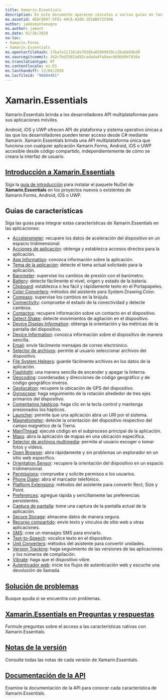 ```yaml
---
title: Xamarin.Essentials
description: En este documento aparecen vínculos a varias guías en las que se describe Xamarin.Essentials, que brinda a los desarrolladores API multiplataformas para sus aplicaciones móviles.
ms.assetid: 4EDC9897-5FD1-44CA-A26D-2E5AB472C99A
author: jamesmontemagno
ms.author: jamont
ms.date: 02/26/2020
no-loc:
- Xamarin.Forms
- Xamarin.Essentials
ms.openlocfilehash: 17ba7e111381da78166a85099939cc2bab68dbd9
ms.sourcegitcommit: 342cfbd2502ad92cadada4fa9aec669b99d7830a
ms.translationtype: HT
ms.contentlocale: es-ES
ms.lasthandoff: 12/04/2020
ms.locfileid: "96604461"
---
```

# Xamarin.Essentials

Xamarin.Essentials brinda a los desarrolladores API multiplataformas para sus aplicaciones móviles.

Android, iOS y UWP ofrecen API de plataforma y sistema operativo únicas a las que los desarrolladores pueden tener acceso desde C# mediante Xamarin. Xamarin.Essentials brinda una API multiplataforma única que funciona con cualquier aplicación Xamarin.Forms, Android, iOS o UWP accesible desde código compartido, independientemente de cómo se creara la interfaz de usuario.

## <a name="get-started-with-no-locxamarinessentials"></a>[Introducción a Xamarin.Essentials](get-started.md?context=xamarin/xamarin-forms)

Siga la [guía de introducción](get-started.md) para instalar el paquete NuGet de **Xamarin.Essentials** en los proyectos nuevos o existentes de Xamarin.Forms, Android, iOS o UWP.

## <a name="feature-guides"></a>Guías de características

Siga las guías para integrar estas características de Xamarin.Essentials en las aplicaciones:

* [Accelerometer](accelerometer.md?context=xamarin/xamarin-forms): recupere los datos de aceleración del dispositivo en un espacio tridimensional.
* [Acciones de aplicación](app-actions.md?context=xamarin/xamarin-forms): obtenga y establezca accesos directos para la aplicación.
* [App Information](app-information.md?context=xamarin/xamarin-forms): conozca información sobre la aplicación.
* [Tema de la aplicación](app-theme.md?context=xamarin/xamarin-forms): detecte el tema actual solicitado para la aplicación.
* [Barometer](barometer.md?context=xamarin/xamarin-forms): supervise los cambios de presión con el barómetro.
* [Battery](battery.md?context=xamarin/xamarin-forms): detecte fácilmente el nivel, origen y estado de la batería.
* [Clipboard](clipboard.md?context=xamarin/xamarin-forms): establezca o lea fácil y rápidamente texto en el Portapapeles.
* [Color Converters](color-converters.md?context=xamarin/xamarin-forms): métodos del asistente para System.Drawing.Color.
* [Compass](compass.md?context=xamarin/xamarin-forms): supervise los cambios en la brújula.
* [Connectivity](connectivity.md?context=xamarin/xamarin-forms): compruebe el estado de la conectividad y detecte cambios.
* [Contactos](contacts.md?context=xamarin/xamarin-forms): recupere información sobre un contacto en el dispositivo.
* [Detect Shake](detect-shake.md?context=xamarin/xamarin-forms): detecte movimientos de agitación en el dispositivo.
* [Device Display Information](device-display.md?context=xamarin/xamarin-forms): obtenga la orientación y las métricas de la pantalla del dispositivo.
* [Device Information](device-information.md?context=xamarin/xamarin-forms): conozca información sobre el dispositivo de manera sencilla.
* [Email](email.md?context=xamarin/xamarin-forms): envíe fácilmente mensajes de correo electrónico.
* [Selector de archivos](file-picker.md?context=xamarin/xamarin-forms): permite al usuario seleccionar archivos del dispositivo.
* [File System Helpers](file-system-helpers.md?context=xamarin/xamarin-forms): guarde fácilmente archivos en los datos de la aplicación.
* [Flashlight](flashlight.md?context=xamarin/xamarin-forms): una manera sencilla de encender y apagar la linterna.
* [Geocoding](geocoding.md?context=xamarin/xamarin-forms): coordenadas y direcciones de código geográfico y de código geográfico inverso.
* [Geolocation](geolocation.md?context=xamarin/xamarin-forms): recupere la ubicación de GPS del dispositivo.
* [Gyroscope](gyroscope.md?context=xamarin/xamarin-forms): haga seguimiento de la rotación alrededor de tres ejes primarios del dispositivo.
* [Comentarios hápticos](haptic-feedback.md?context=xamarin/xamarin-forms): haga clic en la tecla control y mantenga presionados los hápticos.
* [Launcher](launcher.md?context=xamarin/xamarin-forms): permite que una aplicación abra un URI por el sistema.
* [Magnetometer](magnetometer.md?context=xamarin/xamarin-forms): detecte la orientación del dispositivo respectivo del campo magnético de la Tierra.
* [MainThread](main-thread.md?content=xamarin/xamarin-forms): ejecute código en el subproceso principal de la aplicación.
* [Maps](maps.md?content=xamarin/xamarin-forms): abra la aplicación de mapas en una ubicación específica.
* [Selector de archivos multimedia](media-picker.md?context=xamarin/xamarin-forms): permite al usuario escoger o tomar fotos y vídeos.
* [Open Browser](open-browser.md?context=xamarin/xamarin-forms): abra rápidamente y sin problemas un explorador en un sitio web específico.
* [Orientation Sensor](orientation-sensor.md?context=xamarin/xamarin-forms): recupere la orientación del dispositivo en un espacio tridimensional.
* [Permissions](permissions.md?context=xamarin/xamarin-forms): compruebe y solicite permisos a los usuarios.
* [Phone Dialer](phone-dialer.md?context=xamarin/xamarin-forms): abra el marcador telefónico.
* [Platform Extensions](platform-extensions.md?context=xamarin/xamarin-forms): métodos del asistente para convertir Rect, Size y Point.
* [Preferences](preferences.md?context=xamarin/xamarin-forms): agregue rápida y sencillamente las preferencias persistentes.
* [Captura de pantalla](Screenshot.md?context=xamarin/xamarin-forms): tome una captura de la pantalla actual de la aplicación.
* [Secure Storage](secure-storage.md?context=xamarin/xamarin-forms): almacene datos de manera segura.
* [Recurso compartido](share.md?context=xamarin/xamarin-forms): envíe texto y vínculos de sitio web a otras aplicaciones.
* [SMS](sms.md?context=xamarin/xamarin-forms): cree un mensajes SMS para enviarlo.
* [Text-to-Speech](text-to-speech.md?context=xamarin/xamarin-forms): vocalice texto en el dispositivo.
* [Unit Converters](unit-converters.md?context=xamarin/xamarin-forms): métodos del asistente para convertir unidades.
* [Version Tracking](version-tracking.md?context=xamarin/xamarin-forms): haga seguimiento de las versiones de las aplicaciones y los números de compilación.
* [Vibrate](vibrate.md?context=xamarin/xamarin-forms): haga que el dispositivo vibre.
* [Autenticador web](web-authenticator.md?context=xamarin/xamarin-forms): inicie los flujos de autenticación web y escuche una devolución de llamada.

## <a name="troubleshooting"></a>[Solución de problemas](troubleshooting.md?context=xamarin/xamarin-forms)

Busque ayuda si se encuentra con problemas.

## <a name="no-locxamarinessentials-on-qa"></a>[Xamarin.Essentials en Preguntas y respuestas](/answers/topics/dotnet-xamarinessentials.html)

Formule preguntas sobre el acceso a las características nativas con Xamarin.Essentials.

## <a name="release-notes"></a>[Notas de la versión](/xamarin/essentials/release-notes/)

Consulte todas las notas de cada versión de Xamarin.Essentials.

## <a name="api-documentation"></a>[Documentación de la API](xref:Xamarin.Essentials)

Examine la documentación de la API para conocer cada característica de Xamarin.Essentials.
